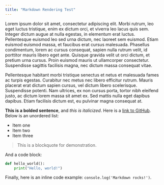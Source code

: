 ```yaml
---
title: "Markdown Rendering Test"
---
```


Lorem ipsum dolor sit amet, consectetur adipiscing elit. Morbi rutrum, leo eget luctus tristique, enim ex dictum orci, et viverra leo lacus quis sem. Integer dictum augue at nulla egestas, in elementum erat luctus. Pellentesque euismod leo sed urna dictum, nec laoreet sem euismod. Etiam euismod euismod massa, et faucibus erat cursus malesuada. Phasellus condimentum, lorem ac cursus consequat, sapien nulla rutrum velit, id porttitor mauris libero eget ante. Quisque gravida velit ut orci dictum, et pretium urna cursus. Proin euismod mauris ut ullamcorper consectetur. Suspendisse sagittis facilisis magna, nec dictum massa consequat vitae.

Pellentesque habitant morbi tristique senectus et netus et malesuada fames ac turpis egestas. Curabitur nec metus nec libero efficitur rutrum. Mauris placerat erat dictum sapien cursus, vel dictum libero scelerisque. Suspendisse potenti. Nam ultrices, ex non cursus porta, tortor nibh eleifend justo, ac dictum lorem massa sit amet ex. Sed mattis nulla eget dapibus dapibus. Etiam facilisis dictum est, eu pulvinar magna consequat at.

**This is a bolded sentence**, and *this is italicized*. Here is a [link to GitHub](https://github.com/). Below is an unordered list:

- Item one
- Item two
- Item three

> This is a blockquote for demonstration.

And a code block:

```python
def hello_world():
    print("Hello, world!")
```

Finally, here is an inline code example: `console.log('Markdown rocks!')`.
